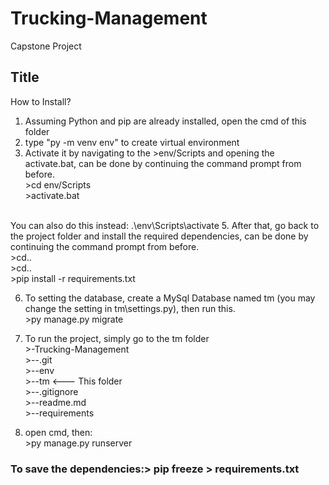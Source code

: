 # Trucking-Management
Capstone Project
## Title
How to Install?

1. Assuming Python and pip are already installed, open the cmd of this folder
2. type "py -m venv env" to create virtual environment
3. Activate it by navigating to the >env/Scripts and opening the activate.bat, can be done by continuing the command prompt from before.
<br>>cd env/Scripts
<br>>activate.bat

<br>You can also do this instead: .\env\Scripts\activate
5. After that, go back to the project folder and install the required dependencies, can be done by continuing the command prompt from before.
<br>>cd..
<br>>cd..
<br>>pip install -r requirements.txt

6. To setting the database, create a MySql Database named tm (you may change the setting in tm\settings.py), then run this.
<br>>py manage.py migrate

7. To run the project, simply go to the tm folder 
<br>>-Trucking-Management
<br>>--.git
<br>>--env
<br>>--tm  <--- This folder
<br>>--.gitignore
<br>>--readme.md
<br>>--requirements
8. open cmd, then:
<br>>py manage.py runserver

### To save the dependencies:> pip freeze > requirements.txt
